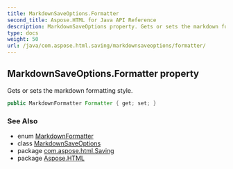 ```yaml
---
title: MarkdownSaveOptions.Formatter
second_title: Aspose.HTML for Java API Reference
description: MarkdownSaveOptions property. Gets or sets the markdown formatting style
type: docs
weight: 50
url: /java/com.aspose.html.saving/markdownsaveoptions/formatter/
---
```

## MarkdownSaveOptions.Formatter property

Gets or sets the markdown formatting style.

```java
public MarkdownFormatter Formatter { get; set; }
```

### See Also

* enum [MarkdownFormatter](../../markdownformatter/)
* class [MarkdownSaveOptions](../)
* package [com.aspose.html.Saving](../../markdownsaveoptions/)
* package [Aspose.HTML](../../../)
